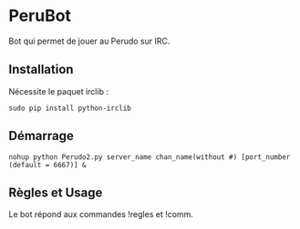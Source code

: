 PeruBot
==========

Bot qui permet de jouer au Perudo sur IRC.

Installation
-----------

Nécessite le paquet irclib :

    sudo pip install python-irclib

Démarrage
---------

    nohup python Perudo2.py server_name chan_name(without #) [port_number (default = 6667)] &
    
Règles et Usage
---------

Le bot répond aux commandes !regles et !comm.
